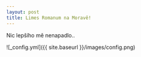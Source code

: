 ```yaml
---
layout: post
title: Limes Romanum na Moravě!
---
```


Nic lepšího mě nenapadlo..

![_config.yml]({{ site.baseurl }}/images/config.png)

